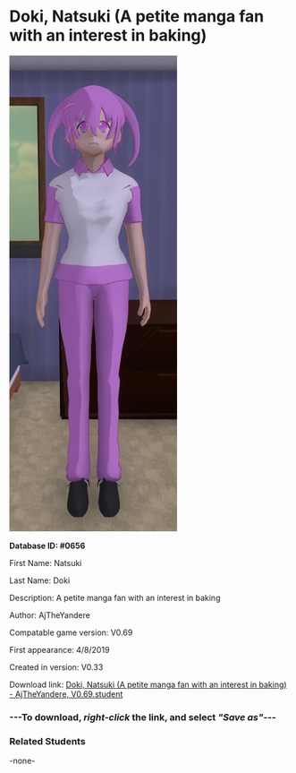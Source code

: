 # Doki, Natsuki (A petite manga fan with an interest in baking)

<img src="../../Files/Images/Doki, Natsuki (A petite manga fan with an interest in baking).png" title="Doki, Natsuki (A petite manga fan with an interest in baking) - AjTheYandere, V0.69">

**Database ID: #0656**

First Name: Natsuki

Last Name: Doki

Description: A petite manga fan with an interest in baking

Author: AjTheYandere

Compatable game version: V0.69

First appearance: 4/8/2019

Created in version: V0.33

Download link: <a href="https://raw.githubusercontent.com/Arbiter1223/Daigaku-Gurashi-Custom-Students/master/Files/Student%20Files/Doki%2C%20Natsuki%20(A%20petite%20manga%20fan%20with%20an%20interest%20in%20baking)%20-%20AjTheYandere%2C%20V0.69.student">Doki, Natsuki (A petite manga fan with an interest in baking) - AjTheYandere, V0.69.student</a>

### ---**To download, _right-click_ the link, and select _"Save as"_**---

### Related Students

-none-
